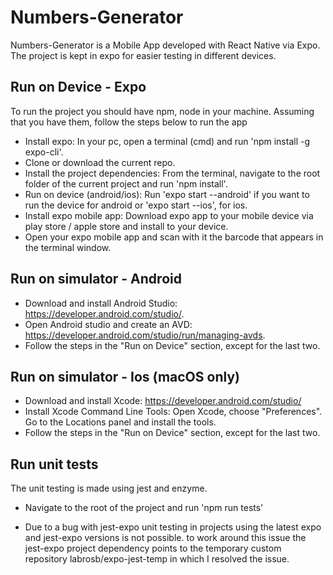 # Numbers-Generator

Numbers-Generator is a Mobile App developed with React Native via Expo.
The project is kept in expo for easier testing in different devices.

## Run on Device - Expo
To run the project you should have npm, node in your machine. Assuming that you have them, follow the steps below to run the app
- Install expo: In your pc, open a terminal (cmd) and run 'npm install -g expo-cli'.
- Clone or download the current repo.
- Install the project dependencies: From the terminal, navigate to the root folder of the current project and run 'npm install'.
- Run on device (android/ios): Run 'expo start --android' if you want to run the device for android or 'expo start --ios', for ios.
- Install expo mobile app: Download expo app to your mobile device via play store / apple store and install to your device.
- Open your expo mobile app and scan with it the barcode that appears in the terminal window.

## Run on simulator - Android
- Download and install Android Studio: https://developer.android.com/studio/.
- Open Android studio and create an AVD: https://developer.android.com/studio/run/managing-avds.
- Follow the steps in the "Run on Device" section, except for the last two.

## Run on simulator - Ios (macOS only)
- Download and install Xcode: https://developer.android.com/studio/
- Install Xcode Command Line Tools: Open Xcode, choose "Preferences". Go to the Locations panel and install the tools.
- Follow the steps in the "Run on Device" section, except for the last two.

## Run unit tests
The unit testing is made using jest and enzyme.
- Navigate to the root of the project and run 'npm run tests'

* Due to a bug with jest-expo unit testing in projects using the latest expo and jest-expo versions is not possible.
to work around this issue the jest-expo project dependency points to the temporary custom repository labrosb/expo-jest-temp in which I resolved the issue.

